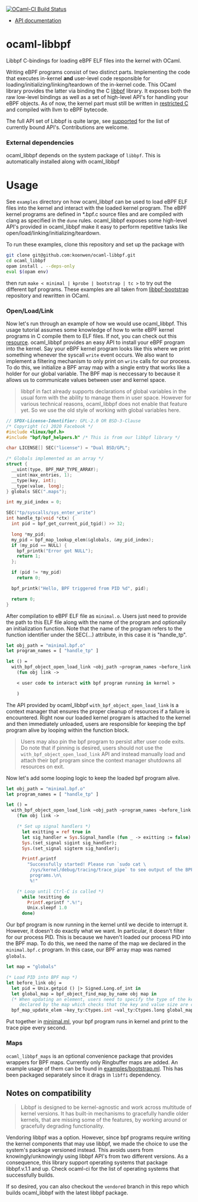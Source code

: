 [![OCaml-CI Build Status](https://img.shields.io/endpoint?url=https://ocaml.ci.dev/badge/koonwen/ocaml-libbpf/main&logo=ocaml)](https://ocaml.ci.dev/github/koonwen/ocaml-libbpf)
- [API documentation](https://koonwen.github.io/ocaml-libbpf/)

# ocaml-libbpf
Libbpf C-bindings for loading eBPF ELF files into the kernel with OCaml.

Writing eBPF programs consist of two distinct parts. Implementing the
code that executes in-kernel **and** user-level code responsible for
loading/initializing/linking/teardown of the in-kernel code. This
OCaml library provides the latter via binding the C
[libbpf](https://github.com/libbpf/libbpf) library. It exposes both
the raw low-level bindings as well as a set of high-level API's for
handling your eBPF objects. As of now, the kernel part must still be
written in [restricted
C](https://stackoverflow.com/questions/57688344/what-is-not-allowed-in-restricted-c-for-ebpf)
and compiled with llvm to eBPF bytecode.

The full API set of Libbpf is quite large, see [supported](supported.json) for the list
of currently bound API's. Contributions are welcome.

### External dependencies
ocaml\_libbpf depends on the system package of `libbpf`. This is
automatically installed along with ocaml_libbpf

# Usage
See `examples` directory on how ocaml\_libbpf can be used to load eBPF
ELF files into the kernel and interact with the loaded kernel program.
The eBPF kernel programs are defined in *.bpf.c source files and are
compiled with clang as specified in the `dune` rules. ocaml\_libbpf
exposes some high-level API's provided in ocaml\_libbpf make it easy
to perform repetitive tasks like
open/load/linking/initializing/teardown.

To run these examples, clone this repository and set up the package with
```bash
git clone git@github.com:koonwen/ocaml-libbpf.git
cd ocaml_libbpf
opam install . --deps-only
eval $(opam env)
```

then run `make < minimal | kprobe | bootstrap | tc >` to try out the
different bpf programs. These examples are all taken from
[libbpf-bootstrap](https://github.com/libbpf/libbpf-bootstrap)
repository and rewritten in OCaml.

### Open/Load/Link
Now let's run through an example of how we would use
ocaml\_libbpf. This usage tutorial assumes some knowledge of how to
write eBPF kernel programs in C compile them to ELF files. If not, you
can check out this
[resource](https://nakryiko.com/posts/libbpf-bootstrap/#the-bpf-side). ocaml\_libbpf
provides an easy API to install your eBPF program into the kernel. Say
your eBPF kernel program looks like this where we print something
whenever the syscall `write` event occurs. We also want to implement a
filtering mechanism to only print on `write` calls for our process. To
do this, we initialize a BPF array map with a single entry that works
like a holder for our global variable. The BPF map is neccessary to
because it allows us to communicate values between user and kernel
space.

> libbpf in fact already supports declarations of global variables in
> the usual form with the ability to manage them in user
> space. However for various technical reasons, ocaml\_libbpf does not
> enable that feature yet. So we use the old style of working with
> global variables here.

```c
// SPDX-License-Identifier: GPL-2.0 OR BSD-3-Clause
/* Copyright (c) 2020 Facebook */
#include <linux/bpf.h>
#include "bpf/bpf_helpers.h" /* This is from our libbpf library */

char LICENSE[] SEC("license") = "Dual BSD/GPL";

/* Globals implemented as an array */
struct {
  __uint(type, BPF_MAP_TYPE_ARRAY);
  __uint(max_entries, 1);
  __type(key, int);
  __type(value, long);
} globals SEC(".maps");

int my_pid_index = 0;

SEC("tp/syscalls/sys_enter_write")
int handle_tp(void *ctx) {
  int pid = bpf_get_current_pid_tgid() >> 32;

  long *my_pid;
  my_pid = bpf_map_lookup_elem(&globals, &my_pid_index);
  if (my_pid == NULL) {
    bpf_printk("Error got NULL");
    return 1;
  };

  if (pid != *my_pid)
    return 0;

  bpf_printk("Hello, BPF triggered from PID %d", pid);

  return 0;
}

```

After compilation to eBPF ELF file as `minimal.o`. Users just need to
provide the path to this ELF file along with the name of the program
and optionally an initialization function. Note that the name of the
program refers to the function identifier under the SEC(...)
attribute, in this case it is "handle_tp".

```ocaml
let obj_path = "minimal.bpf.o"
let program_names = [ "handle_tp" ]

let () =
  with_bpf_object_open_load_link ~obj_path ~program_names ~before_link
    (fun obj link ->

	< user code to interact with bpf program running in kernel >

	)
```

The API provided by ocaml\_libbpf `with_bpf_object_open_load_link` is
a context manager that ensures the proper cleanup of resources if a
failure is encountered. Right now our loaded kernel program is
attached to the kernel and then immediately unloaded, users are
responsible for keeping the bpf program alive by looping within the
function block.

> Users may also pin the bpf program to persist after user code
> exits. Do note that if pinning is desired, users should not use the
> `with_bpf_object_open_load_link` API and instead manually load and
> attach their bpf program since the context manager shutdowns all
> resources on exit.

Now let's add some looping logic to keep the loaded bpf program alive.

```ocaml
let obj_path = "minimal.bpf.o"
let program_names = [ "handle_tp" ]

let () =
  with_bpf_object_open_load_link ~obj_path ~program_names ~before_link
    (fun obj link ->

	(* Set up signal handlers *)
      let exitting = ref true in
      let sig_handler = Sys.Signal_handle (fun _ -> exitting := false) in
      Sys.(set_signal sigint sig_handler);
      Sys.(set_signal sigterm sig_handler);

      Printf.printf
        "Successfully started! Please run `sudo cat \
         /sys/kernel/debug/tracing/trace_pipe` to see output of the BPF \
         programs.\n\
         %!"

    (* Loop until Ctrl-C is called *)
      while !exitting do
        Printf.eprintf ".%!";
        Unix.sleepf 1.0
      done)
```

Our bpf program is now running in the kernel until we decide to
interrupt it. However, it doesn't do exactly what we want. In
particular, it doesn't filter for our process PID. This is because we
haven't loaded our process PID into the BPF map. To do this, we need
the name of the map we declared in the `minimal.bpf.c` program. In
this case, our BPF array map was named `globals`.

```ocaml
let map = "globals"

(* Load PID into BPF map *)
let before_link obj =
  let pid = Unix.getpid () |> Signed.Long.of_int in
  let global_map = bpf_object_find_map_by_name obj map in
  (* When updating an element, users need to specify the type of the key and value
     declared by the map which checks that the key and value size are consistent. *)
  bpf_map_update_elem ~key_ty:Ctypes.int ~val_ty:Ctypes.long global_map 0 pid
```

Put together in [minimal.ml](./examples/minimal.ml), your bpf program
runs in kernel and print to the trace pipe every second.

### Maps
`ocaml_libbpf_maps` is an optional convenience package that provides
wrappers for BPF maps. Currently only Ringbuffer maps are added. An
example usage of them can be found in
[examples/bootstrap.ml](./examples/bootstrap.ml). This has been
packaged separately since it drags in `libffi` dependency.

## Notes on compatibility
> Libbpf is designed to be kernel-agnostic and work across multitude
> of kernel versions. It has built-in mechanisms to gracefully handle
> older kernels, that are missing some of the features, by working
> around or gracefully degrading functionality.

Vendoring libbpf was a option. However, since bpf programs require
writing the kernel components that may use libbpf, we made the choice
to use the system's package versioned instead. This avoids users from
knowingly/unknowingly using libbpf API's from two different
versions. As a consequence, this library support operating systems
that package libbpf.v.1.1 and up. Check ocaml-ci for the list of
operating systems that successfully builds.

If so desired, you can also checkout the `vendored` branch in this
repo which builds ocaml_libbpf with the latest libbpf package.
